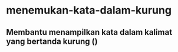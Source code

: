 # menemukan-kata-dalam-kurung
**Membantu menampilkan kata dalam kalimat yang bertanda kurung ()**
---

